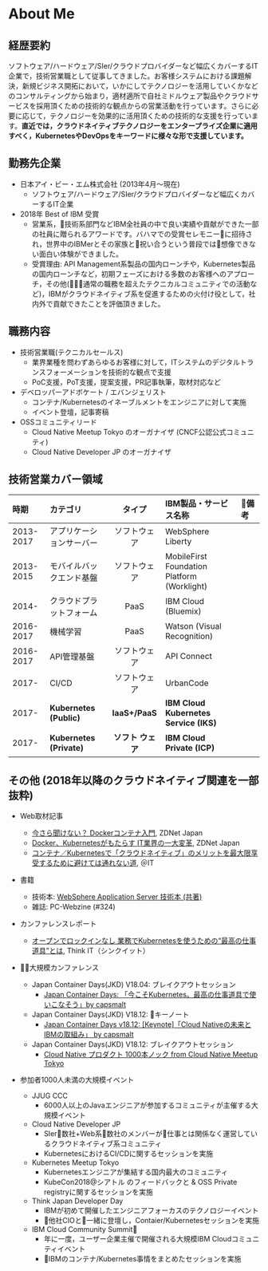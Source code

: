 # About Me
## 経歴要約
ソフトウェア/ハードウェア/SIer/クラウドプロバイダーなど幅広くカバーするIT企業で，技術営業職として従事してきました。お客様システムにおける課題解決，新規ビジネス開拓において，いかにしてテクノロジーを活用していくかなどのコンサルティングから始まり，適材適所で自社ミドルウェア製品やクラウドサービスを採用頂くための技術的な観点からの営業活動を行っています。さらに必要に応じて，テクノロジーを効果的に活用頂くための技術的な支援を行っています。**直近では，クラウドネイティブテクノロジーをエンタープライズ企業に適用すべく，KubernetesやDevOpsをキーワードに様々な形で支援しています。**

## 勤務先企業
- 日本アイ・ビー・エム株式会社 (2013年4月〜現在)
  - ソフトウェア/ハードウェア/SIer/クラウドプロバイダーなど幅広くカバーするIT企業
- 2018年 Best of IBM 受賞
  - 営業系，技術系部門などIBM全社員の中で良い実績や貢献ができた一部の社員に贈られるアワードです。バハマでの受賞セレモニーに招待され，世界中のIBMerとその家族と祝い合うという普段では想像できない面白い体験ができました。
  - 受賞理由: API Management系製品の国内ローンチや，Kubernetes製品の国内ローンチなど，初期フェーズにおける多数のお客様へのアプローチ，その他(通常の職務を超えたテクニカルコミュニティでの活動など)，IBMがクラウドネイティブ系を促進するための火付け役として，社内外で貢献できたことを評価頂きました。

## 職務内容
- 技術営業職(テクニカルセールス)
  - 業界業種を問わずあらゆるお客様に対して，ITシステムのデジタルトランスフォーメーションを技術的な観点で支援
  - PoC支援，PoT支援，提案支援，PR記事執筆，取材対応など
- デベロッパーアドボケート / エバンジェリスト
  - コンテナ/Kubernetesのイネーブルメントをエンジニアに対して実施
  - イベント登壇，記事寄稿
- OSSコミュニティリード
  - Cloud Native Meetup Tokyo のオーガナイザ (CNCF公認公式コミュニティ)
  - Cloud Native Developer JP のオーガナイザ

## 技術営業カバー領域
|時期|カテゴリ|タイプ|IBM製品・サービス名称|備考|
|:--|:--|:--:|:--|:--|
|2013-2017|アプリケーションサーバー|ソフトウェア|WebSphere Liberty|
|2013-2015|モバイルバックエンド基盤|ソフトウェア|MobileFirst Foundation Platform (Worklight)|
|2014-|クラウドプラットフォーム|PaaS|IBM Cloud (Bluemix)|
|2016-2017|機械学習|PaaS|Watson (Visual Recognition)|
|2016-2017|API管理基盤|ソフトウェア|API Connect|
|2017-|CI/CD|ソフトウェア|UrbanCode|
|2017-|**Kubernetes (Public)**|**IaaS+/PaaS**|**IBM Cloud Kubernetes Service (IKS)**|
|2017-|**Kubernetes (Private)**|**ソフト  ウェア**|**IBM Cloud Private (ICP)**|

## その他 (2018年以降のクラウドネイティブ関連を一部抜粋)
- Web取材記事
  - [今さら聞けない？ Dockerコンテナ入門](https://japan.zdnet.com/paper/30000796/30002796/), ZDNet Japan
  - [Docker、Kubernetesがもたらす IT業界の一大変革](https://japan.zdnet.com/paper/30000796/30002797/), ZDNet Japan
  - [コンテナ／Kubernetesで「クラウドネイティブ」のメリットを最大限享受するために避けては通れない道](http://www.atmarkit.co.jp/ait/articles/1811/29/news007.html), ＠IT 

- 書籍
  - 技術本: [WebSphere Application Server 技術本 (共著)](https://www.amazon.co.jp/WebSphere-Application-Server%E6%A7%8B%E7%AF%89%E3%83%BB%E9%81%8B%E7%94%A8%E3%83%90%E3%82%A4%E3%83%96%E3%83%AB-%E3%80%90WAS9-0-Liberty%E5%AF%BE%E5%BF%9C%E3%80%91/dp/4774196193)
  - 雑誌: PC-Webzine (#324)

- カンファレンスレポート
  - [オープンでロックインなし 業務でKubernetesを使うための“最高の仕事道具”とは](https://thinkit.co.jp/article/14034), Think IT（シンクイット）

- 大規模カンファレンス
  - Japan Container Days(JKD) V18.04: ブレイクアウトセッション
    - [Japan Container Days: 「今こそKubernetes。最高の仕事道具で使いこなそう」by capsmalt](https://www.slideshare.net/capsmalt/japan-container-days-kubernetesby-capsmalt)
  - Japan Container Days(JKD) V18.12: キーノート
    - [Japan Container Days v18\.12: \[Keynote\]「Cloud Nativeの未来とIBMの取組み」 by capsmalt](https://www.slideshare.net/capsmalt/jkdv1812keynoteibmcapsmalt)
  - Japan Container Days(JKD) V18.12: ブレイクアウトセッション
    - [Cloud Native プロダクト 1000本ノック from Cloud Native Meetup Tokyo](https://speakerdeck.com/masayaaoyama/jkd1812-cloudnativemeetup)

- 参加者1000人未満の大規模イベント
  - JJUG CCC
    - 6000人以上のJavaエンジニアが参加するコミュニティが主催する大規模イベント
  - Cloud Native Developer JP
    - SIer数社+Web系数社のメンバーが仕事とは関係なく運営しているクラウドネイティブ系コミュニティ
    - KubernetesにおけるCI/CDに関するセッションを実施
  - Kubernetes Meetup Tokyo
    - Kubernetesエンジニアが集結する国内最大のコミュニティ
    - KubeCon2018@シアトル のフィードバックと & OSS Private registryに関するセッションを実施
  - Think Japan Developer Day
    - IBMが初めて開催したエンジニアフォーカスのテクノロジーイベント
    - 他社CIOと一緒に登壇し，Contaier/Kubernetesセッションを実施
  - IBM Cloud Community Summit
    - 年に一度，ユーザー企業主催で開催される大規模IBM Cloudコミュニティイベント
    - IBMのコンテナ/Kubernetes事情をまとめたセッションを実施